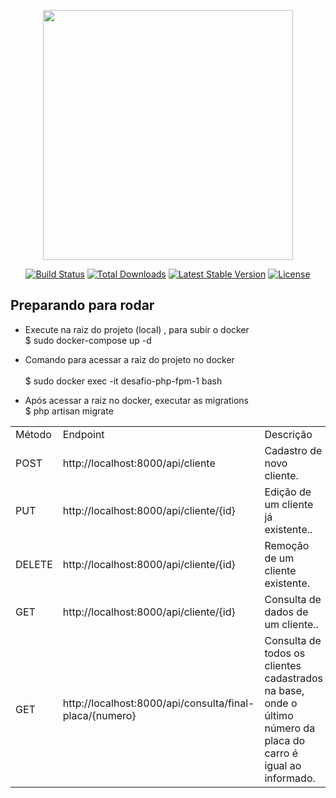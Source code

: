 <p align="center"><a href="https://laravel.com" target="_blank"><img src="https://raw.githubusercontent.com/laravel/art/master/logo-lockup/5%20SVG/2%20CMYK/1%20Full%20Color/laravel-logolockup-cmyk-red.svg" width="400"></a></p>

<p align="center">
<a href="https://travis-ci.org/laravel/framework"><img src="https://travis-ci.org/laravel/framework.svg" alt="Build Status"></a>
<a href="https://packagist.org/packages/laravel/framework"><img src="https://img.shields.io/packagist/dt/laravel/framework" alt="Total Downloads"></a>
<a href="https://packagist.org/packages/laravel/framework"><img src="https://img.shields.io/packagist/v/laravel/framework" alt="Latest Stable Version"></a>
<a href="https://packagist.org/packages/laravel/framework"><img src="https://img.shields.io/packagist/l/laravel/framework" alt="License"></a>
</p>

## Preparando para rodar

- Execute na raiz do projeto (local) , para subir o docker </br>
 $ sudo docker-compose up -d 

- Comando para acessar a raiz do projeto no docker </br>                          
 $ sudo docker exec -it desafio-php-fpm-1  bash   

- Após acessar a raiz no docker, executar as migrations </br>
 $ php artisan migrate


<table>
    <tr>
       <td>Método</td>   	
       <td>Endpoint</td>    	
       <td>Descrição</td>
    </tr>
    <tr>
       <td>POST</td>   	
       <td>http://localhost:8000/api/cliente</td>    	
       <td>Cadastro de novo cliente.</td>
    </tr>
    <tr>
       <td>PUT	</td>   	
       <td>http://localhost:8000/api/cliente/{id}</td>    	
       <td>Edição de um cliente já existente..</td>
    </tr>
    <tr>
       <td>DELETE	</td>   	
       <td>http://localhost:8000/api/cliente/{id}</td>    	
       <td>Remoção de um cliente existente.</td>
    </tr>
    <tr>
       <td>GET	</td>   	
       <td>http://localhost:8000/api/cliente/{id}</td>    	
       <td>Consulta de dados de um cliente..</td>
    </tr>
    <tr>
       <td>GET	</td>   	
       <td>http://localhost:8000/api/consulta/final-placa/{numero}</td>    	
       <td>Consulta de todos os clientes cadastrados na base, onde o último número da placa do carro é igual ao informado.</td>
    </tr>
</table>	
